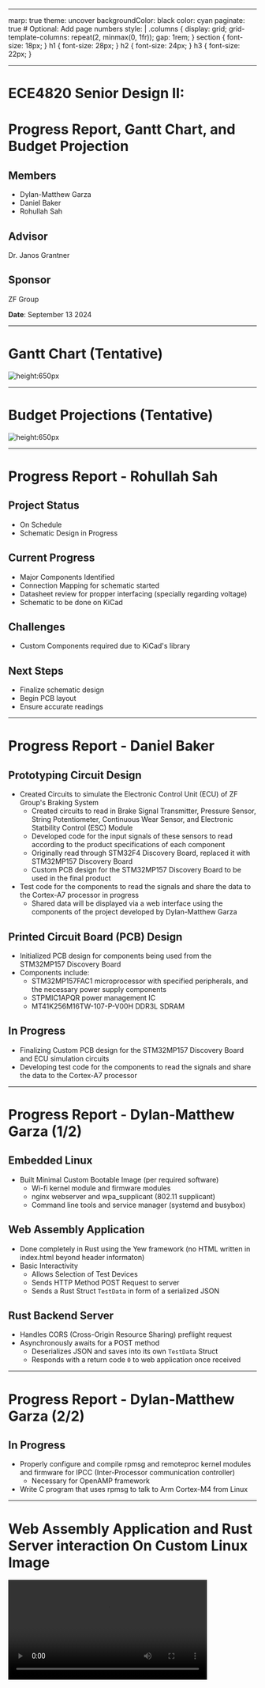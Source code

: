 ----
marp: true
theme: uncover
backgroundColor: black
color: cyan
paginate: true  # Optional: Add page numbers
style: |
  .columns {
    display: grid;
    grid-template-columns: repeat(2, minmax(0, 1fr));
    gap: 1rem;
  }
  section {
    font-size: 18px;
  }
  h1 {
    font-size: 28px;
  }
  h2 {
    font-size: 24px;
  }
  h3 {
    font-size: 22px;
  }



----
# ECE4820 Senior Design II: 
# Progress Report, Gantt Chart, and Budget Projection

## Members
- Dylan-Matthew Garza
- Daniel Baker
- Rohullah Sah

## Advisor
 Dr. Janos Grantner

## Sponsor

 ZF Group

**Date**: September 13 2024

----

# Gantt Chart (Tentative)

![height:650px](../Images/Gantt_chart_0912.png)

----

# Budget Projections (Tentative)

![height:650px](../Images/budget_projection.png)

----

# Progress Report - Rohullah Sah

## Project Status

- On Schedule
- Schematic Design in Progress

## Current Progress

- Major Components Identified
- Connection Mapping for schematic started
- Datasheet review for propper interfacing (specially regarding voltage)
- Schematic to be done on KiCad


## Challenges 

- Custom Components required due to KiCad's library


## Next Steps

- Finalize schematic design
- Begin PCB layout 
- Ensure accurate readings


----

# Progress Report - Daniel Baker

## Prototyping Circuit Design

- Created Circuits to simulate the Electronic Control Unit (ECU) of ZF Group's Braking System
    - Created circuits to read in Brake Signal Transmitter, Pressure Sensor, String Potentiometer, Continuous Wear Sensor, and Electronic Statbility Control (ESC) Module
    - Developed code for the input signals of these sensors to read according to the product specifications of each component
    - Originally read through STM32F4 Discovery Board, replaced it with STM32MP157 Discovery Board
    - Custom PCB design for the STM32MP157 Discovery Board to be used in the final product
- Test code for the components to read the signals and share the data to the Cortex-A7 processor in progress
    - Shared data will be displayed via a web interface using the components of the project developed by Dylan-Matthew Garza

## Printed Circuit Board (PCB) Design
- Initialized PCB design for components being used from the STM32MP157 Discovery Board
- Components include: 
    - STM32MP157FAC1 microprocessor with specified peripherals, and the necessary power supply components
    - STPMIC1APQR power management IC
    - MT41K256M16TW-107-P-V00H DDR3L SDRAM

## In Progress
- Finalizing Custom PCB design for the STM32MP157 Discovery Board and ECU simulation circuits
- Developing test code for the components to read the signals and share the data to the Cortex-A7 processor

    

----

# Progress Report - Dylan-Matthew Garza (1/2)

## Embedded Linux

- Built Minimal Custom Bootable Image (per required software)
    - Wi-fi kernel module and firmware modules
    - nginx webserver and wpa\_supplicant (802.11 supplicant)
    - Command line tools and service manager (systemd and busybox)


## Web Assembly Application

- Done completely in Rust using the Yew framework (no HTML written in index.html beyond header informaton)
- Basic Interactivity 
    - Allows Selection of Test Devices
    - Sends HTTP Method POST Request to server
    - Sends a Rust Struct `TestData` in form of a serialized JSON


## Rust Backend Server

- Handles CORS (Cross-Origin Resource Sharing) preflight request
- Asynchronously awaits for a POST method
    - Deserializes JSON and saves into its own `TestData` Struct
    - Responds with a return code `0` to web application once
    received

----

# Progress Report - Dylan-Matthew Garza (2/2)


## In Progress

- Properly configure and compile rpmsg and remoteproc kernel modules and firmware for IPCC (Inter-Processor communication controller)
    - Necessary for OpenAMP framework
- Write C program that uses rpmsg to talk to Arm Cortex-M4 from
Linux



----

# Web Assembly Application and Rust Server interaction On Custom Linux Image
<video controls width="80%" src="../Demo_Videos/wasm-rs.mp4"></video>











